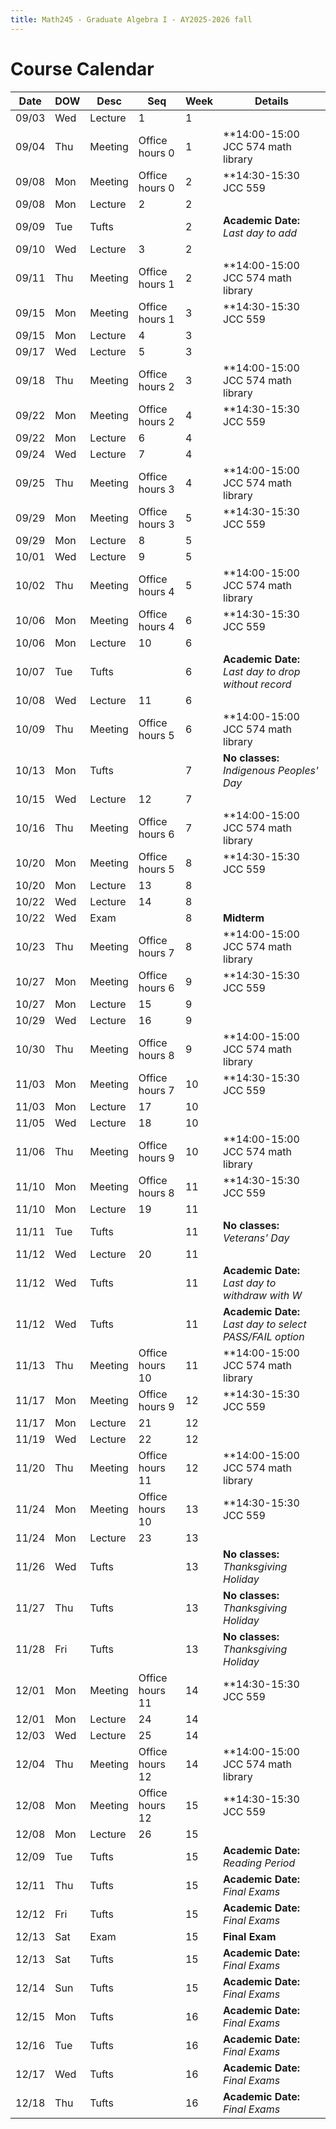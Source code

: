 ```yaml
---
title: Math245 - Graduate Algebra I - AY2025-2026 fall
---
```


# **Course Calendar**
  

  | Date  | DOW | Desc    | Seq             | Week | Details                                                  |
  |-------|-----|---------|-----------------|------|----------------------------------------------------------|
  | 09/03 | Wed | Lecture | 1               | 1    |                                                          |
  | 09/04 | Thu | Meeting | Office hours 0  | 1    | **14:00-15:00 JCC 574 math library                       |
  | 09/08 | Mon | Meeting | Office hours 0  | 2    | **14:30-15:30 JCC 559                                    |
  | 09/08 | Mon | Lecture | 2               | 2    |                                                          |
  | 09/09 | Tue | Tufts   |                 | 2    | **Academic Date:** *Last day to add*                     |
  | 09/10 | Wed | Lecture | 3               | 2    |                                                          |
  | 09/11 | Thu | Meeting | Office hours 1  | 2    | **14:00-15:00 JCC 574 math library                       |
  | 09/15 | Mon | Meeting | Office hours 1  | 3    | **14:30-15:30 JCC 559                                    |
  | 09/15 | Mon | Lecture | 4               | 3    |                                                          |
  | 09/17 | Wed | Lecture | 5               | 3    |                                                          |
  | 09/18 | Thu | Meeting | Office hours 2  | 3    | **14:00-15:00 JCC 574 math library                       |
  | 09/22 | Mon | Meeting | Office hours 2  | 4    | **14:30-15:30 JCC 559                                    |
  | 09/22 | Mon | Lecture | 6               | 4    |                                                          |
  | 09/24 | Wed | Lecture | 7               | 4    |                                                          |
  | 09/25 | Thu | Meeting | Office hours 3  | 4    | **14:00-15:00 JCC 574 math library                       |
  | 09/29 | Mon | Meeting | Office hours 3  | 5    | **14:30-15:30 JCC 559                                    |
  | 09/29 | Mon | Lecture | 8               | 5    |                                                          |
  | 10/01 | Wed | Lecture | 9               | 5    |                                                          |
  | 10/02 | Thu | Meeting | Office hours 4  | 5    | **14:00-15:00 JCC 574 math library                       |
  | 10/06 | Mon | Meeting | Office hours 4  | 6    | **14:30-15:30 JCC 559                                    |
  | 10/06 | Mon | Lecture | 10              | 6    |                                                          |
  | 10/07 | Tue | Tufts   |                 | 6    | **Academic Date:** *Last day to drop without record*     |
  | 10/08 | Wed | Lecture | 11              | 6    |                                                          |
  | 10/09 | Thu | Meeting | Office hours 5  | 6    | **14:00-15:00 JCC 574 math library                       |
  | 10/13 | Mon | Tufts   |                 | 7    | **No classes:** *Indigenous Peoples' Day*                |
  | 10/15 | Wed | Lecture | 12              | 7    |                                                          |
  | 10/16 | Thu | Meeting | Office hours 6  | 7    | **14:00-15:00 JCC 574 math library                       |
  | 10/20 | Mon | Meeting | Office hours 5  | 8    | **14:30-15:30 JCC 559                                    |
  | 10/20 | Mon | Lecture | 13              | 8    |                                                          |
  | 10/22 | Wed | Lecture | 14              | 8    |                                                          |
  | 10/22 | Wed | Exam    |                 | 8    | **Midterm**                                              |
  | 10/23 | Thu | Meeting | Office hours 7  | 8    | **14:00-15:00 JCC 574 math library                       |
  | 10/27 | Mon | Meeting | Office hours 6  | 9    | **14:30-15:30 JCC 559                                    |
  | 10/27 | Mon | Lecture | 15              | 9    |                                                          |
  | 10/29 | Wed | Lecture | 16              | 9    |                                                          |
  | 10/30 | Thu | Meeting | Office hours 8  | 9    | **14:00-15:00 JCC 574 math library                       |
  | 11/03 | Mon | Meeting | Office hours 7  | 10   | **14:30-15:30 JCC 559                                    |
  | 11/03 | Mon | Lecture | 17              | 10   |                                                          |
  | 11/05 | Wed | Lecture | 18              | 10   |                                                          |
  | 11/06 | Thu | Meeting | Office hours 9  | 10   | **14:00-15:00 JCC 574 math library                       |
  | 11/10 | Mon | Meeting | Office hours 8  | 11   | **14:30-15:30 JCC 559                                    |
  | 11/10 | Mon | Lecture | 19              | 11   |                                                          |
  | 11/11 | Tue | Tufts   |                 | 11   | **No classes:** *Veterans' Day*                          |
  | 11/12 | Wed | Lecture | 20              | 11   |                                                          |
  | 11/12 | Wed | Tufts   |                 | 11   | **Academic Date:** *Last day to withdraw with W*         |
  | 11/12 | Wed | Tufts   |                 | 11   | **Academic Date:** *Last day to select PASS/FAIL option* |
  | 11/13 | Thu | Meeting | Office hours 10 | 11   | **14:00-15:00 JCC 574 math library                       |
  | 11/17 | Mon | Meeting | Office hours 9  | 12   | **14:30-15:30 JCC 559                                    |
  | 11/17 | Mon | Lecture | 21              | 12   |                                                          |
  | 11/19 | Wed | Lecture | 22              | 12   |                                                          |
  | 11/20 | Thu | Meeting | Office hours 11 | 12   | **14:00-15:00 JCC 574 math library                       |
  | 11/24 | Mon | Meeting | Office hours 10 | 13   | **14:30-15:30 JCC 559                                    |
  | 11/24 | Mon | Lecture | 23              | 13   |                                                          |
  | 11/26 | Wed | Tufts   |                 | 13   | **No classes:** *Thanksgiving Holiday*                   |
  | 11/27 | Thu | Tufts   |                 | 13   | **No classes:** *Thanksgiving Holiday*                   |
  | 11/28 | Fri | Tufts   |                 | 13   | **No classes:** *Thanksgiving Holiday*                   |
  | 12/01 | Mon | Meeting | Office hours 11 | 14   | **14:30-15:30 JCC 559                                    |
  | 12/01 | Mon | Lecture | 24              | 14   |                                                          |
  | 12/03 | Wed | Lecture | 25              | 14   |                                                          |
  | 12/04 | Thu | Meeting | Office hours 12 | 14   | **14:00-15:00 JCC 574 math library                       |
  | 12/08 | Mon | Meeting | Office hours 12 | 15   | **14:30-15:30 JCC 559                                    |
  | 12/08 | Mon | Lecture | 26              | 15   |                                                          |
  | 12/09 | Tue | Tufts   |                 | 15   | **Academic Date:** *Reading Period*                      |
  | 12/11 | Thu | Tufts   |                 | 15   | **Academic Date:** *Final Exams*                         |
  | 12/12 | Fri | Tufts   |                 | 15   | **Academic Date:** *Final Exams*                         |
  | 12/13 | Sat | Exam    |                 | 15   | **Final Exam**                                           |
  | 12/13 | Sat | Tufts   |                 | 15   | **Academic Date:** *Final Exams*                         |
  | 12/14 | Sun | Tufts   |                 | 15   | **Academic Date:** *Final Exams*                         |
  | 12/15 | Mon | Tufts   |                 | 16   | **Academic Date:** *Final Exams*                         |
  | 12/16 | Tue | Tufts   |                 | 16   | **Academic Date:** *Final Exams*                         |
  | 12/17 | Wed | Tufts   |                 | 16   | **Academic Date:** *Final Exams*                         |
  | 12/18 | Thu | Tufts   |                 | 16   | **Academic Date:** *Final Exams*                         |
